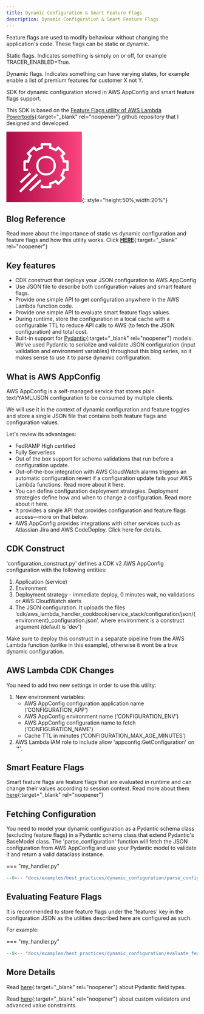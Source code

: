```yaml
---
title: Dynamic Configuration & Smart Feature Flags
description: Dynamic Configuration & Smart Feature Flags
---
```


Feature flags are used to modify behaviour without changing the application's code. These flags can be static or dynamic.

Static flags. Indicates something is simply on or off, for example TRACER_ENABLED=True.

Dynamic flags. Indicates something can have varying states, for example enable a list of premium features for customer X not Y.

SDK for dynamic configuration stored in AWS AppConfig and smart feature flags support.

This SDK is based on the [Feature Flags utility of AWS Lambda Powertools](https://awslabs.github.io/aws-lambda-powertools-python/latest/utilities/feature_flags/){:target="_blank" rel="noopener"} github repository that I designed and developed. 


![Dynamic Configuration & Feature Flags](../media/appconfig.png){: style="height:50%;width:20%"}


## **Blog Reference**
Read more about the importance of static vs dynamic configuration and feature flags and how this utility works. Click [**HERE**](https://www.ranthebuilder.cloud/post/aws-lambda-cookbook-environment-variables){:target="_blank" rel="noopener"}


## **Key features**
* CDK construct that deploys your JSON configuration to AWS AppConfig
* Use JSON file to describe both configuration values and smart feature flags. 
* Provide one simple API to get configuration anywhere in the AWS Lambda function code.
* Provide one simple API to evaluate smart feature flags values.
* During runtime, store the configuration in a local cache with a configurable TTL to reduce API calls to AWS (to fetch the JSON configuration) and total cost. 
* Built-in support for [Pydantic](https://pydantic-docs.helpmanual.io/){:target="_blank" rel="noopener"} models. We've used Pydantic to serialize and validate JSON configuration (input validation and environment variables) throughout this blog series, so it makes sense to use it to parse dynamic configuration.

## **What is AWS AppConfig**
AWS AppConfig is a self-managed service that stores plain text/YAML/JSON configuration to be consumed by multiple clients. 

We will use it in the context of dynamic configuration and feature toggles and store a single JSON file that contains both feature flags and configuration values.

Let's review its advantages:

- FedRAMP High certified
- Fully Serverless
- Out of the box support for schema validations that run before a configuration update.
- Out-of-the-box integration with AWS CloudWatch alarms triggers an automatic configuration revert if a configuration update fails your AWS Lambda functions. Read more about it here.
- You can define configuration deployment strategies. Deployment strategies define how and when to change a configuration. Read more about it here.
- It provides a single API that provides configuration and feature flags access—more on that below.
- AWS AppConfig provides integrations with other services such as Atlassian Jira and AWS CodeDeploy. Click here for details. 

## **CDK Construct**
'configuration_construct.py' defines a CDK v2 AWS AppConfig configuration with the following entities:
1. Application (service)
2. Environment
3. Deployment strategy - immediate deploy, 0 minutes wait, no validations or AWS CloudWatch alerts
4. The JSON configuration. It uploads the files ‘cdk/aws_lambda_handler_cookbook/service_stack/configuration/json/{environment}_configuration.json’, where environment is a construct argument (default is 'dev') 

Make sure to deploy this construct in a separate pipeline from the AWS Lambda function (unlike in this example), otherwise it wont be a true dynamic configuration.


## **AWS Lambda CDK Changes**
You need to add two new settings in order to use this utility:
1. New environment variables:
   - AWS AppConfig configuration application name (‘CONFIGURATION_APP’)
   - AWS AppConfig environment name (‘CONFIGURATION_ENV’)
   - AWS AppConfig configuration name to fetch (‘CONFIGURATION_NAME’)
   - Cache TTL in minutes (‘CONFIGURATION_MAX_AGE_MINUTES’)
2. AWS Lambda IAM role to include allow 'appconfig:GetConfiguration' on '*'.

## **Smart Feature Flags**
Smart feature flags are feature flags that are evaluated in runtime and can change their values according to session context.
Read more about them [here](https://awslabs.github.io/aws-lambda-powertools-python/latest/utilities/feature_flags/#schema){:target="_blank" rel="noopener"}

## **Fetching Configuration**
You need to model your dynamic configuration as a Pydantic schema class (excluding feature flags) in a Pydantic schema class that extend Pydantic's BaseModel class.
The 'parse_configuration' function will fetch the JSON configuration from AWS AppConfig and use your Pydantic model to validate it and return a valid dataclass instance.

=== "my_handler.py"
```python hl_lines="6"
--8<-- "docs/examples/best_practices/dynamic_configuration/parse_configuration.py"
```

## **Evaluating Feature Flags**
It is recommended to store feature flags under the 'features' key in the configuration JSON as the utilities described here are configured as such.

For example:

=== "my_handler.py"
```python hl_lines="6" title="my_handler.py"
--8<-- "docs/examples/best_practices/dynamic_configuration/evaluate_feature_flags.py"
```

## **More Details**

Read [here](https://pydantic-docs.helpmanual.io/usage/types/){:target="_blank" rel="noopener"} about Pydantic field types.

Read [here](https://pydantic-docs.helpmanual.io/usage/validators/){:target="_blank" rel="noopener"} about custom validators and advanced value constraints.
